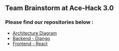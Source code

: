 ## Team Brainstorm at Ace-Hack 3.0

### Please find our repositories below : 
- [Architecture Diagram]()
- [Backend - Django](https://github.com/AceHack-Brainstorm/backend)
- [Frontend - React](https://github.com/AceHack-Brainstorm/frontend)
